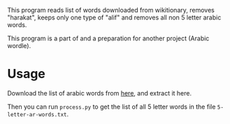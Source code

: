 This program reads list of words downloaded from wikitionary, removes "harakat", keeps only one type of "alif" and removes all non 5 letter arabic words.

This program is a part of and a preparation for another project (Arabic wordle).

# Usage
Download the list of arabic words from [here](http://sourceforge.net/projects/arabic-wordlist/), and extract it here.

Then you can run `process.py` to get the list of all 5 letter words in the file `5-letter-ar-words.txt`.

